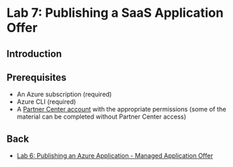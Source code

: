 # Lab 7: Publishing a SaaS Application Offer

## Introduction

## Prerequisites

* An Azure subscription (required)
* Azure CLI (required)
* A [Partner Center account](lab2-partnercenter.md) with the appropriate permissions (some of the material can be completed without Partner Center access)

## Back

* [Lab 6: Publishing an Azure Application - Managed Application Offer](lab6-managedapp.md)
